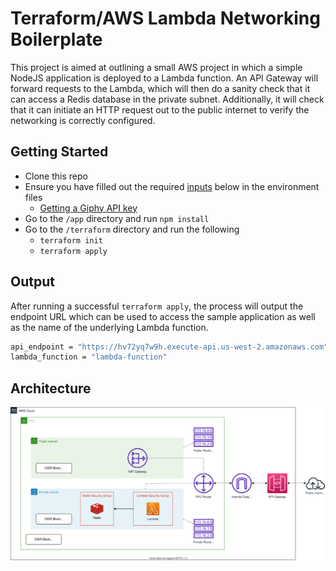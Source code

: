 # Terraform/AWS Lambda Networking Boilerplate

This project is aimed at outlining a small AWS project in which a simple NodeJS application is deployed to a Lambda function.
An API Gateway will forward requests to the Lambda, which will then do a sanity check that it can access a Redis database in the private subnet. Additionally, it will check that it can initiate an HTTP request out to the public internet to verify the networking is correctly configured.

## Getting Started

- Clone this repo
- Ensure you have filled out the required [inputs](#inputs) below in the environment files
  - [Getting a Giphy API key](#Giphy-API-Key)
- Go to the `/app` directory and run `npm install`
- Go to the `/terraform` directory and run the following
  - `terraform init`
  - `terraform apply`

## Output

After running a successful `terraform apply`, the process will output the endpoint URL which can be used to access the sample application as well as the name of the underlying Lambda function.

```bash
api_endpoint = "https://hv72yq7w9h.execute-api.us-west-2.amazonaws.com"
lambda_function = "lambda-function"
```

## Architecture

![](assets/architecture.svg)
